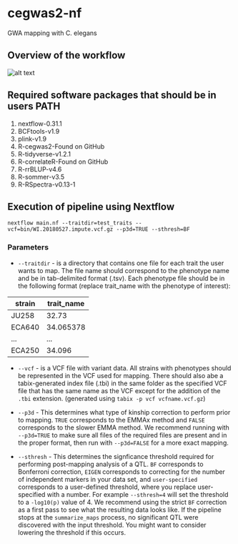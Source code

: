 # cegwas2-nf
GWA mapping with C. elegans


## Overview of the workflow

![alt text](https://github.com/AndersenLab/cegwas2-nf/blob/master/images/Cegwas2_flow_v2.png)


## Required software packages that should be in users PATH

1. nextflow-0.31.1
1. BCFtools-v1.9
1. plink-v1.9
1. R-cegwas2-Found on GitHub
1. R-tidyverse-v1.2.1
1. R-correlateR-Found on GitHub
1. R-rrBLUP-v4.6
1. R-sommer-v3.5
1. R-RSpectra-v0.13-1

## Execution of pipeline using Nextflow
```
nextflow main.nf --traitdir=test_traits --vcf=bin/WI.20180527.impute.vcf.gz --p3d=TRUE --sthresh=BF
```

### Parameters

* `--traitdir` - is a directory that contains one file for each trait the user wants to map. The file name should correspond to the phenotype name and be in tab-delimited format (.tsv). Each phenotype file should be in the following format (replace trait_name with the phenotype of interest):

| strain | trait_name |
| --- | --- |
| JU258 | 32.73 |
| ECA640 | 34.065378 |
| ... | ... | ... |
| ECA250 | 34.096 |

* `--vcf` - is a VCF file with variant data. All strains with phenotypes should be represented in the VCF used for mapping. There should also abe a tabix-generated index file (.tbi) in the same folder as the specified VCF file that has the same name as the VCF except for the addition of the `.tbi` extension. (generated using `tabix -p vcf vcfname.vcf.gz`)

* `--p3d` - This determines what type of kinship correction to perform prior to mapping. `TRUE` corresponds to the EMMAx method and `FALSE` corresponds to the slower EMMA method. We recommend running with `--p3d=TRUE` to make sure all files of the required files are present and in the proper format, then run with `--p3d=FALSE` for a more exact mapping.

* `--sthresh` - This determines the signficance threshold required for performing post-mapping analysis of a QTL. `BF` corresponds to Bonferroni correction, `EIGEN` corresponds to correcting for the number of independent markers in your data set, and `user-specified` corresponds to a user-defined threshold, where you replace user-specified with a number. For example `--sthresh=4` will set the threshold to a `-log10(p)` value of 4. We recommend using the strict `BF` correction as a first pass to see what the resulting data looks like. If the pipeline stops at the `summarize_maps` process, no significant QTL were discovered with the input threshold. You might want to consider lowering the threshold if this occurs. 
